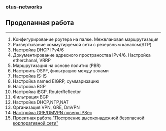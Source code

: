 ### otus-networks
## Проделанная работа
____________________________
1. Конфигурирование роутера на палке. Межвлановая маршрутизация
2. Развертывание коммутируемой сети с резервным каналом(STP)
3. Настройка DHCP IPv4/6
4. Документирование адресного пространоства IPv4/6. Настройка etherchanal, VRRP
5. Маршрутизация на основе политик (PBR)
6. Настроить OSPF, фильтрацию между зонами
7. Настройка IS-IS
8. Настройка named EIGRP, cуммаризацию
9. Настройка BGP
10. Настройка iBGP, RouterReflector
11. Фильтрация BGP
12. Настройка DHCP,NTP,NAT
13. Организация VPN, GRE, DmVPN
14. [Настройка GRE/DMVPN поверх IPSec](README.md#ipsec-over-dmvpn)
15. [Проектная работа "Построение высоконадежной безопасной корпоративной сети"](15_lab_Project_course/README.md#%D0%BF%D1%80%D0%BE%D0%B5%D0%BA%D1%82%D0%BD%D0%B0%D1%8F-%D1%80%D0%B0%D0%B1%D0%BE%D1%82%D0%B0)